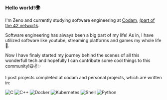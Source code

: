 ### Hello world!:earth_africa:

I'm Zeno and currently studying software engineering at [Codam](https://www.codam.nl/en/), [(part of the 42 networ)k](https://42.fr/en/network-42/).


Software engineering has always been a big part of my life! As in, I have utilized software like youtube, streaming platforms and games my whole life:woozy_face:.

Now I have finaly started my journey behind the scenes of all this wonderfull tech and hopefully I can contribute some cool things to this community!:smiley::v::sparkles:

I post projects completed at codam and personal projects, which are written in:

<nobr><img alt="C" src="https://img.shields.io/badge/c%20-%2300599C.svg?&style=for-the-badge&logo=c&logoColor=white"/>
<img alt="C++" src="https://img.shields.io/badge/c++%20-%2300599C.svg?&style=for-the-badge&logo=c%2B%2B&ogoColor=white"/>
<img alt="Docker" src="https://img.shields.io/badge/docker%20-%230db7ed.svg?&style=for-the-badge&logo=docker&logoColor=white"/>
<img alt="Kubernetes" src="https://img.shields.io/badge/kubernetes%20-%23326ce5.svg?&style=for-the-badge&logo=kubernetes&logoColor=white"/>
<img alt="Shell" src="https://img.shields.io/badge/shell_script%20-%23121011.svg?&style=for-the-badge&logo=gnu-bash&logoColor=white"/>
<img alt="Python" src="https://img.shields.io/badge/-Python-black?logo=Python&style=for-the-badge&logo=#3776AB&logoColor=white?color=yellow"/><nobr>
